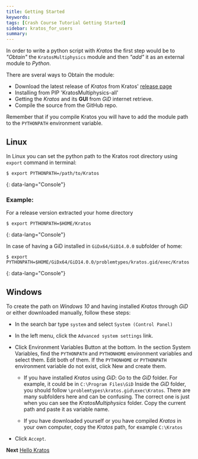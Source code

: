 ```yaml
---
title: Getting Started
keywords: 
tags: [Crash Course Tutorial Getting Started]
sidebar: kratos_for_users
summary: 
---
```


In order to write a python script with *Kratos* the first step would be to *"Obtain"* the `KratosMultiphysics` module and then *"add"* it as an external module to *Python*. 

There are sveral ways to Obtain the module:

- Download the latest release of *Kratos* from Kratos' [release page](https://github.com/KratosMultiphysics/Kratos/releases)
- Installing from PIP 'KratosMultiphysics-all'
- Getting the *Kratos* and its **GUI** from *GiD* internet retrieve.
- Compile the source from the GitHub repo.

Remember that if you compile Kratos you will have to add the module path to the `PYTHONPATH` environment variable. 

## Linux
In Linux you can set the python path to the Kratos root directory using `export` command in terminal:

```console
$ export PYTHONPATH=/path/to/Kratos
```
{: data-lang="Console"}

### Example:
For a release version extracted your home directory

```console
$ export PYTHONPATH=$HOME/Kratos
```
{: data-lang="Console"}

In case of having a GiD installed in `GiDx64/GiD14.0.0` subfolder of home: 
```console
$ export PYTHONPATH=$HOME/GiDx64/GiD14.0.0/problemtypes/kratos.gid/exec/Kratos
```
{: data-lang="Console"}

## Windows

To create the path on *Windows 10* and having installed *Kratos* through *GiD* or either downloaded manually, follow these steps:

- In the search bar type `system` and select `System (Control Panel)`
- In the left menu, click the `Advanced system settings` link.
- Click Environment Variables Button at the bottom. In the section System Variables, find the `PYTHONPATH` and `PYTHONHOME` environment variables and select them. Edit both of them. If the `PYTHONHOME` or `PYTHONPATH` environment variable do not exist, click New and create them.

   - If you have installed *Kratos* using *GiD*:
Go to the *GiD* folder. For example, it could be in `C:\Program Files\GiD`
Inside the *GiD* folder, you should follow `\problemtypes\kratos.gid\exec\Kratos`. There are many subfolders here and can be confusing. The correct one is just when you can see the *KratosMultiphysics* folder.
Copy the current path and paste it as variable name.

   - If you have downloaded yourself or you have compiled *Kratos* in your own computer, copy the *Kratos* path, for example `C:\Kratos`

- Click `Accept`.

**Next** [Hello Kratos](Hello_World)